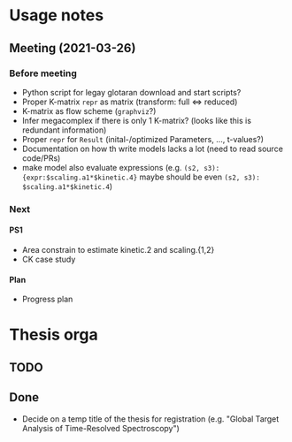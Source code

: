 # Usage notes
## Meeting (2021-03-26)
### Before meeting
- Python script for legay glotaran download and start scripts?
- Proper K-matrix `repr` as matrix (transform: full <=> reduced)
- K-matrix as flow scheme (`graphviz`?)
- Infer megacomplex if there is only 1 K-matrix? (looks like this is redundant information)
- Proper `repr` for `Result` (inital-/optimized Parameters, ..., t-values?)
- Documentation on how th write models lacks a lot (need to read source code/PRs)
- make model also evaluate expressions (e.g. `(s2, s3): {expr:$scaling.a1*$kinetic.4}` maybe should be even `(s2, s3): $scaling.a1*$kinetic.4`)

### Next
#### PS1
- Area constrain to estimate kinetic.2 and scaling.{1,2}
- CK case study

#### Plan
- Progress plan

# Thesis orga
## TODO
## Done
- Decide on a temp title of the thesis for registration (e.g. "Global Target Analysis of Time-Resolved Spectroscopy")
